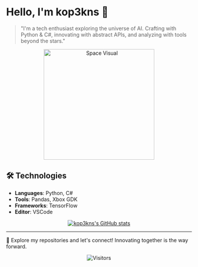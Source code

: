 # Hello, I'm kop3kns 🌌

> "I'm a tech enthusiast exploring the universe of AI. Crafting with Python & C#, innovating with abstract APIs, and analyzing with tools beyond the stars."

<div align="center">
    <img src="URL_TO_YOUR_SPACEY_IMAGE_OR_GIF" alt="Space Visual" width="300">
</div>

## 🛠 Technologies

- **Languages**: Python, C#
- **Tools**: Pandas, Xbox GDK
- **Frameworks**: TensorFlow
- **Editor**: VSCode

<div align="center">
    <a href="https://github.com/kop3kns/github-readme-stats">
        <img align="center" src="https://github-readme-stats.vercel.app/api?username=kop3kns&show_icons=true&theme=graywhite" alt="kop3kns's GitHub stats">
    </a>
</div>

---

🔭 Explore my repositories and let's connect! Innovating together is the way forward.

<div align="center">
    <img src="https://visitor-badge.glitch.me/badge?page_id=kop3kns.kop3kns" alt="Visitors">
</div>
